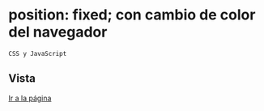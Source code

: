 # position: fixed; con cambio de color del navegador
`CSS y JavaScript`

## Vista 
[Ir a la página](https://upbeat-banach-d80d00.netlify.app/#)